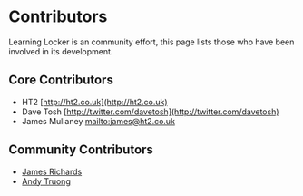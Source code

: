 Contributors
============

Learning Locker is an community effort, this page lists those who have been involved in its development.


## Core Contributors

* HT2 [http://ht2.co.uk](http://ht2.co.uk)
* Dave Tosh [http://twitter.com/davetosh](http://twitter.com/davetosh)
* James Mullaney [mailto:james@ht2.co.uk](james@ht2.co.uk)

## Community Contributors

*  [James Richards](https://github.com/pondermatic)
*  [Andy Truong](https://github.com/andytruong)